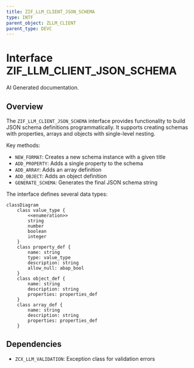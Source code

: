 ```yaml
---
title: ZIF_LLM_CLIENT_JSON_SCHEMA
type: INTF
parent_object: ZLLM_CLIENT
parent_type: DEVC
---
```


# Interface ZIF_LLM_CLIENT_JSON_SCHEMA

AI Generated documentation.

## Overview

The `ZIF_LLM_CLIENT_JSON_SCHEMA` interface provides functionality to build JSON schema definitions programmatically. It supports creating schemas with properties, arrays and objects with single-level nesting.

Key methods:

- `NEW_FORMAT`: Creates a new schema instance with a given title
- `ADD_PROPERTY`: Adds a single property to the schema
- `ADD_ARRAY`: Adds an array definition
- `ADD_OBJECT`: Adds an object definition
- `GENERATE_SCHEMA`: Generates the final JSON schema string

The interface defines several data types:

```mermaid
classDiagram
    class value_type {
        <<enumeration>>
        string
        number
        boolean
        integer
    }
    class property_def {
        name: string
        type: value_type  
        description: string
        allow_null: abap_bool
    }
    class object_def {
        name: string
        description: string
        properties: properties_def
    }
    class array_def {
        name: string
        description: string
        properties: properties_def
    }
```

## Dependencies

- `ZCX_LLM_VALIDATION`: Exception class for validation errors
